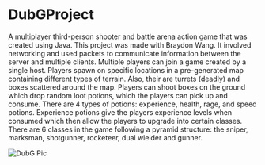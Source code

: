 # DubGProject
A multiplayer third-person shooter and battle arena action game that was created using Java. This project was made with Braydon Wang. It involved networking and used packets to communicate information between the server and multiple clients. Multiple players can join a game created by a single host. Players spawn on specific locations in a pre-generated map containing different types of terrain. Also, their are turrets (deadly) and boxes scattered around the map. Players can shoot boxes on the ground which drop random loot potions, which the players can pick up and consume. There are 4 types of potions: experience, health, rage, and speed potions. Experience potions give the players experience levels when consumed which then allow the players to upgrade into certain classes. There are 6 classes in the game following a pyramid structure: the sniper, marksman, shotgunner, rocketeer, dual wielder and gunner.

![DubG Pic](https://dylanwang0.github.io/DubGPic.png)



